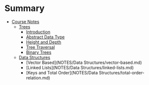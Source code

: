 # Summary

* [Course Notes]()
  * [Trees]()
    * [Introduction](NOTES/Trees/introduction.md)
    * [Abstract Data Type](NOTES/Trees/abstract-data-type.md)
    * [Height and Depth](NOTES/Trees/height-and-depth.md)
    * [Tree Traversal](NOTES/Trees/traversals.md)
    * [Binary Trees](NOTES/Trees/binary-trees.md)
  * [Data Structures]()
    * [Vector Based](NOTES/Data Structures/vector-based.md)
    * [Linked Lists](NOTES/Data Structures/linked-lists.md)
    * [Keys and Total Order](NOTES/Data Structures/total-order-relation.md)